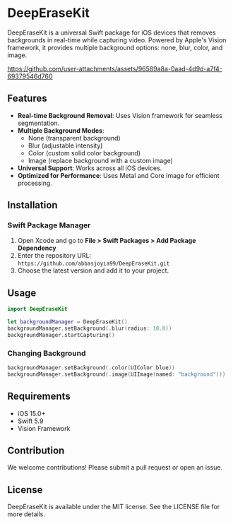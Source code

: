 
# DeepEraseKit

DeepEraseKit is a universal Swift package for iOS devices that removes backgrounds in real-time while capturing video. Powered by Apple's Vision framework, it provides multiple background options: none, blur, color, and image.



https://github.com/user-attachments/assets/96589a8a-0aad-4d9d-a7f4-69379546d760



## Features
- **Real-time Background Removal**: Uses Vision framework for seamless segmentation.
- **Multiple Background Modes**:
  - None (transparent background)
  - Blur (adjustable intensity)
  - Color (custom solid color background)
  - Image (replace background with a custom image)
- **Universal Support**: Works across all iOS devices.
- **Optimized for Performance**: Uses Metal and Core Image for efficient processing.

## Installation
### Swift Package Manager
1. Open Xcode and go to **File > Swift Packages > Add Package Dependency**
2. Enter the repository URL: `https://github.com/abbasjoyia99/DeepEraseKit.git`
3. Choose the latest version and add it to your project.

## Usage
```swift
import DeepEraseKit

let backgroundManager = DeepEraseKit()
backgroundManager.setBackground(.blur(radius: 10.0))
backgroundManager.startCapturing()
```

### Changing Background
```swift
backgroundManager.setBackground(.color(UIColor.blue))
backgroundManager.setBackground(.image(UIImage(named: "background")))
```

## Requirements
- iOS 15.0+
- Swift 5.9
- Vision Framework

## Contribution
We welcome contributions! Please submit a pull request or open an issue.

## License
DeepEraseKit is available under the MIT license. See the LICENSE file for more details.

